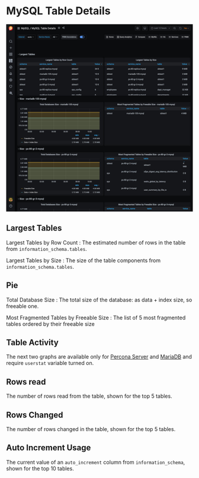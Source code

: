 # MySQL Table Details

![!image](../../images/PMM_MySQL_Table_Details.jpg)

## Largest Tables

Largest Tables by Row Count
: The estimated number of rows in the table from `information_schema.tables`.

Largest Tables by Size
: The size of the table components from `information_schema.tables`.

## Pie

Total Database Size
: The total size of the database: as data + index size, so freeable one.

Most Fragmented Tables by Freeable Size
: The list of 5 most fragmented tables ordered by their freeable size

## Table Activity

The next two graphs are available only for [Percona Server](https://www.percona.com/doc/percona-server/5.6/diagnostics/user_stats.html) and [MariaDB](https://mariadb.com/kb/en/mariadb/user-statistics/) and require `userstat` variable turned on.

## Rows read

The number of rows read from the table, shown for the top 5 tables.

## Rows Changed

The number of rows changed in the table, shown for the top 5 tables.

## Auto Increment Usage

The current value of an `auto_increment` column from `information_schema`, shown for the top 10 tables.

